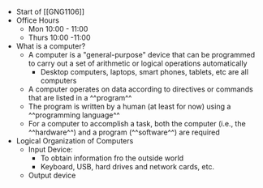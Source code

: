 - Start of [[GNG1106]]
- Office Hours
	- Mon 10:00 - 11:00
	- Thurs 10:00 -11:00
- What is a computer?
	- A computer is a "general-purpose" device that can be programmed to carry out a set of arithmetic or logical operations automatically
		- Desktop computers, laptops, smart phones, tablets, etc are all computers
	- A computer operates on data according to directives or commands that are listed in a ^^program^^
	- The program is written by a human (at least for now) using a ^^programming language^^
	- For a computer to accomplish a task, both the computer (i.e., the ^^hardware^^) and a program (^^software^^) are required
- Logical Organization of Computers
	- Input Device:
		- To obtain information fro the outside world
		- Keyboard, USB, hard drives and network cards, etc.
	- Output device
